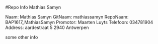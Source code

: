 #Repo Info Mathias Samyn

<!---naam -->Naam: Mathias Samyn
<!---gitnaam -->GitNaam: mathiassamyn
<!---reponaam -->RepoNaam: BAP1617_MathiasSamyn
<!---promotor -->Promotor: Maarten Luyts
<!---phone -->Telefoon: 034781904
<!---address -->Address: aardestraat 5 2940 Antwerpen <!---end -->

some other info
